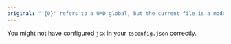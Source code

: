 ```yaml
---
original: "'{0}' refers to a UMD global, but the current file is a module. Consider adding an import instead."
---
```


You might not have configured `jsx` in your `tsconfig.json` correctly.
